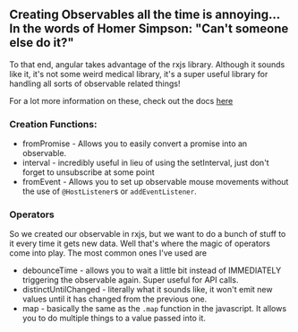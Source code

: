 ## Creating Observables all the time is annoying... In the words of Homer Simpson: "Can't someone else do it?"
To that end, angular takes advantage of the rxjs library. Although it sounds like it, it's not some weird medical library, it's a super useful library for handling all sorts of observable related things!

For a lot more information on these, check out the docs [here](https://angular.io/guide/rx-library)
### Creation Functions: 
* fromPromise - Allows you to easily convert a promise into an observable. 
* interval - incredibly useful in lieu of using the setInterval, just don't forget to unsubscribe at some point
* fromEvent - Allows you to set up observable mouse movements without the use of `@HostListener`s or `addEventListener`.

### Operators
So we created our observable in rxjs, but we want to do a bunch of stuff to it every time it gets new data. Well that's where the magic of operators come into play. The most common ones I've used are
* debounceTime - allows you to wait a little bit instead of IMMEDIATELY triggering the observable again. Super useful for API calls.
* distinctUntilChanged - literally what it sounds like, it won't emit new values until it has changed from the previous one. 
* map - basically the same as the `.map` function in the javascript. It allows you to do multiple things to a value passed into it. 
